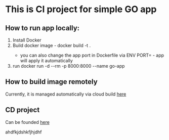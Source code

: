 # This is CI project for simple GO app

## How to run app locally:
   1. Install Docker
   2. Build docker image - docker build -t <your-tag> .
      * you can also change the app port in Dockerfile via ENV PORT=<new port value> - app will apply it automatically
   3. run docker run -d --rm -p 8000:8000 --name go-app <your-tag>

## How to build image remotely
   Currently, it is managed automatically via cloud build [here](https://console.cloud.google.com/cloud-build/dashboard?project=internship-166-375809)
   
## CD project
   Can be founded [here](https://github.com/dotrashevskyi/test-app-deployments)
   
   ahdfkjdshkfjhjdhf
